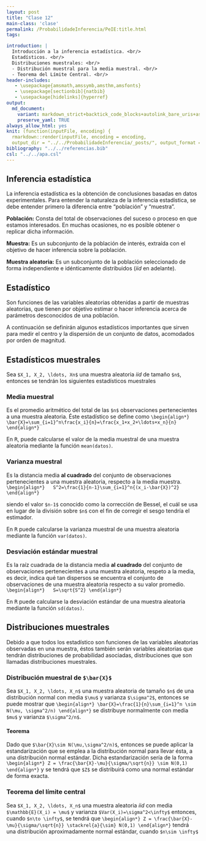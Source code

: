 ```yaml
---
layout: post
title: "Clase 12"
main-class: 'clase'
permalink: /ProbabilidadeInferencia/PeIE:title.html
tags:

introduction: |
  Introducción a la inferencia estadística. <br/>
  Estadísticos. <br/>
  Distribuciones muestrales: <br/>
  - Distribución muestral para la media muestral. <br/>
  - Teorema del Límite Central. <br/>
header-includes:
   - \usepackage{amsmath,amssymb,amsthm,amsfonts}
   - \usepackage[sectionbib]{natbib}
   - \usepackage[hidelinks]{hyperref}
output:
  md_document:
    variant: markdown_strict+backtick_code_blocks+autolink_bare_uris+ascii_identifiers+tex_math_single_backslash
    preserve_yaml: TRUE
always_allow_html: yes   
knit: (function(inputFile, encoding) {
  rmarkdown::render(inputFile, encoding = encoding,
  output_dir = "../../ProbabilidadeInferencia/_posts/", output_format = "all")})
bibliography: "../../referencias.bib"
csl: "../../apa.csl"
---
```








Inferencia estadística
----------------------

La inferencia estadística es la obtención de conclusiones basadas en
datos experimentales. Para entender la naturaleza de la inferencia
estadística, se debe entender primero la diferencia entre “población” y
“muestra”.

**Población:** Consta del total de observaciones del suceso o proceso en
que estamos interesados. En muchas ocasiones, no es posible obtener o
replicar dicha información.

**Muestra:** Es un subconjunto de la población de interés, extraída con
el objetivo de hacer inferencia sobre la población.

**Muestra aleatoria:** Es un subconjunto de la población seleccionado de
forma independiente e idénticamente distribuidos (*iid* en adelante).

Estadístico
-----------

Son funciones de las variables aleatorias obtenidas a partir de muestras
aleatorias, que tienen por objetivo estimar o hacer inferencia acerca de
parámetros desconocidos de una población.

A continuación se definirán algunos estadísticos importantes que sirven
para medir el centro y la dispersión de un conjunto de datos, acomodados
por orden de magnitud.

Estadísticos muestrales
-----------------------

Sea `$X_1, X_2, \ldots, Xn$` una muestra aleatoria *iid* de tamaño
`$n$`, entonces se tendrán los siguientes estadísticos muestrales

### Media muestral

Es el promedio aritmético del total de las `$n$` observaciones
pertenecientes a una muestra aleatoria. Éste estadístico se define como
`\begin{align*}   \bar{X}=\sum_{i=1}^n\frac{x_i}{n}=\frac{x_1+x_2+\ldots+x_n}{n} \end{align*}`

En <tt>R</tt>, puede calcularse el valor de la media muestral de una
muestra aleatoria mediante la función `mean(datos)`.

### Varianza muestral

Es la distancia media **al cuadrado** del conjunto de observaciones
pertenecientes a una muestra aleatoria, respecto a la media muestra.
`\begin{align*}   S^2=\frac{1}{n-1}\sum_{i=1}^n{(x_i-\bar{X})^2} \end{align*}`

siendo el valor `$n-1$` conocido como la corrección de Bessel, el cuál
se usa en lugar de la división sobre `$n$` con el fin de corregir el
sesgo tendría el estimador.

En <tt>R</tt> puede calcularse la varianza muestral de una muestra
aleatoria mediante la función `var(datos)`.

### Desviación estándar muestral

Es la raíz cuadrada de la distancia media **al cuadrado** del conjunto
de observaciones pertenecientes a una muestra aleatoria, respeto a la
media, es decir, indica qué tan dispersos se encuentra el conjunto de
observaciones de una muestra aleatoria respecto a su valor promedio.
`\begin{align*}   S=\sqrt{S^2} \end{align*}`

En <tt>R</tt> puede calcularse la desviación estándar de una muestra
aleatoria mediante la función `sd(datos)`.

Distribuciones muestrales
-------------------------

Debido a que todos los estadístico son funciones de las variables
aleatorias observadas en una muestra, éstos también serán variables
aleatorias que tendrán distribuciones de probabilidad asociadas,
distribuciones que son llamadas distribuciones muestrales.

### Distribución muestral de `$\bar{X}$`

Sea `$X_1, X_2, \ldots, X_n$` una muestra aleatoria de tamaño `$n$` de
una distribución normal con media `$\mu$` y varianza `$\sigma^2$`,
entonces se puede mostrar que
`\begin{align*} \bar{X}=\frac{1}{n}\sum_{i=1}^n \sim N(\mu, \sigma^2/n) \end{align*}`
se distribuye normalmente con media `$mu$` y varianza `$\sigma^2/n$`.

#### Teorema

Dado que `$\bar{X}\sim N(\mu,\sigma^2/n)$`, entonces se puede aplicar la
estandarización que se emplea a la distribución normal para llevar ésta,
a una distribución normal estándar. Dicha estandarización sería de la
forma
`\begin{align*} Z = \frac{\bar{X}-\mu}{\sigma/\sqrt{n}} \sim N(0,1) \end{align*}`
y se tendrá que `$Z$` se distribuirá como una normal estándar de forma
exacta.

### Teorema del límite central

Sea `$X_1, X_2, \ldots, X_n$` una muestra aleatoria *iid* con media
`$\mathbb{E}(X_i) = \mu$` y varianza `$Var(X_i)=\sigma^2<\infty$`
entonces, cuando `$n\to \infty$`, se tendrá que
`\begin{align*} Z = \frac{\bar{X}-\mu}{\sigma/\sqrt{n}} \stackrel{a}{\sim} N(0,1) \end{align*}`
tendrá una distribución aproximadamente normal estándar, cuando
`$n\sim \infty$`
